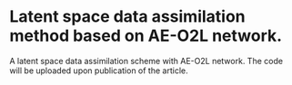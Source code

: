 # Latent space data assimilation method based on AE-O2L network.
A latent space data assimilation scheme with AE-O2L network.
The code will be uploaded upon publication of the article.
